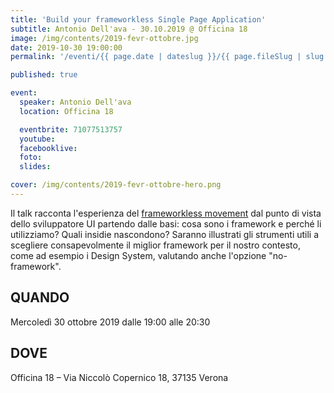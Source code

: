 ```yaml
---
title: 'Build your frameworkless Single Page Application'
subtitle: Antonio Dell'ava - 30.10.2019 @ Officina 18
image: /img/contents/2019-fevr-ottobre.jpg
date: 2019-10-30 19:00:00
permalink: '/eventi/{{ page.date | dateslug }}/{{ page.fileSlug | slug }}/index.html'

published: true

event:
  speaker: Antonio Dell'ava
  location: Officina 18

  eventbrite: 71077513757
  youtube:
  facebooklive:
  foto:
  slides:

cover: /img/contents/2019-fevr-ottobre-hero.png
---
```


Il talk racconta l'esperienza del [frameworkless movement](https://github.com/frameworkless-movement/manifesto) dal punto di vista dello sviluppatore UI partendo dalle basi: cosa sono i framework e perché li utilizziamo? Quali insidie nascondono? Saranno illustrati gli strumenti utili a scegliere consapevolmente il miglior framework per il nostro contesto, come ad esempio i Design System, valutando anche l'opzione "no-framework".

## QUANDO

Mercoledì 30 ottobre 2019 dalle 19:00 alle 20:30

## DOVE

Officina 18 – Via Niccolò Copernico 18, 37135 Verona
